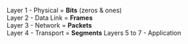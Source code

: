 Layer 1 - Physical = **Bits** (zeros & ones)  
Layer 2 - Data Link = **Frames**  
Layer 3 - Network = **Packets**  
Layer 4 - Transport = **Segments**
Layers 5 to 7 - Application
